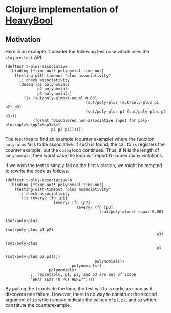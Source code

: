 # Clojure implementation of [HeavyBool](../README.md)


## Motivation

Here is an example.  Consider the following test case which uses the `clojure.test` API.

```
(deftest t-plus-associative
  (binding [*time-out* polynomial-time-out]
    (testing-with-timeout "plus associativity"
      ;; check associativity
      (doseq [p1 polynomials
              p2 polynomials
              p3 polynomials]
        (is (sut/poly-almost-equal 0.001
                                   (sut/poly-plus (sut/poly-plus p1 p2) p3)
                                   (sut/poly-plus p1 (sut/poly-plus p2 p3)))
            (format "Discovered non-associative input for poly-plus\np1=%s\np2=%sp3=%s"
                    p1 p2 p3))))))
```

The test tries to find an example (counter example) where the function `poly-plus` fails
to be associative.  If such is found, the call to `is` registers the counter example,
but the `doseq` loop continues.  Thus, if N is the length of `polynomials`, then worst case
the loop will report N-cubed many violations.   

If we wish the test to simply fail on the first violation, we might be
tempted to rewrite the code as follows.

```
(deftest t-plus-associative-b
  (binding [*time-out* polynomial-time-out]
    (testing-with-timeout "plus associativity"
      ;; check associativity
       (is (every? (fn [p1]
                     (every? (fn [p2]
                               (every? (fn [p3]
                                         (sut/poly-almost-equal 0.001
                                                                (sut/poly-plus 
                                                                  (sut/poly-plus p1 p2)
                                                                  p3)
                                                                (sut/poly-plus
                                                                  p1
                                                                  (sut/poly-plus p2 p3))))
                                       polynomials)) 
                             polynomials)) 
                   polynomials)
           ;; regretably, p1, p2, and p3 are out of scope
           "WHAT TEXT TO PUT HERE?"))))
```

By pulling the `is` outside the loop, the test will fails early, as
soon as it discovers one failure.  However, there is no way to
construct the second argument of `is` which should indicate the values
of `p1`, `p2`, and `p3` which constitute the counterexample.

